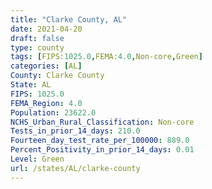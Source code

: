 ```yaml
---
title: "Clarke County, AL"
date: 2021-04-20
draft: false
type: county
tags: [FIPS:1025.0,FEMA:4.0,Non-core,Green]
categories: [AL]
County: Clarke County
State: AL
FIPS: 1025.0
FEMA_Region: 4.0
Population: 23622.0
NCHS_Urban_Rural_Classification: Non-core
Tests_in_prior_14_days: 210.0
Fourteen_day_test_rate_per_100000: 889.0
Percent_Positivity_in_prior_14_days: 0.01
Level: Green
url: /states/AL/clarke-county
---
```



